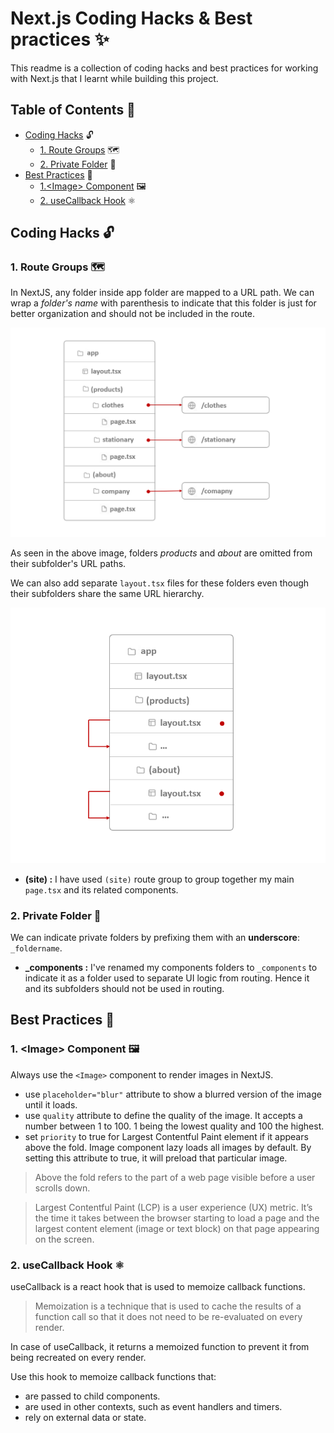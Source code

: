 # Next.js Coding Hacks & Best practices :sparkles:

This readme is a collection of coding hacks and best practices for working with Next.js that I learnt while building this project.

## Table of Contents 📑

-   [Coding Hacks](#coding-hacks-🔓) :unlock:
    -   [1. Route Groups](#2-private-folder-📁) 🗺️
    -   [2. Private Folder](#2-private-folder-📁) :file_folder:
-   [Best Practices](#best-practices-🥇) 🥇
    -   [1.\<Image> Component](#1-image-component-🖼️) 🖼️
    -   [2. useCallback Hook](#2-usecallback-hook-⚛️) ⚛️

## Coding Hacks :unlock:

### 1. Route Groups 🗺️

In NextJS, any folder inside app folder are mapped to a URL path. We can wrap a _folder's name_ with parenthesis to indicate that this folder is just for better organization and should not be included in the route.

![Route Groups](./images/01_route_groups.png)

As seen in the above image, folders _products_ and _about_ are omitted from their subfolder's URL paths.

We can also add separate `layout.tsx` files for these folders even though their subfolders share the same URL hierarchy.

![Separate Layout Files](./images//02_separate_layout_files.png)

-   **(site) :** I have used `(site)` route group to group together my main `page.tsx` and its related components.

### 2. Private Folder :file_folder:

We can indicate private folders by prefixing them with an **underscore**: `_foldername`.

-   **\_components :** I've renamed my components folders to `_components` to indicate it as a folder used to separate UI logic from routing. Hence it and its subfolders should not be used in routing.

## Best Practices 🥇

### 1. \<Image> Component 🖼️

Always use the `<Image>` component to render images in NextJS.

-   use `placeholder="blur"` attribute to show a blurred version of the image until it loads.
-   use `quality` attribute to define the quality of the image. It accepts a number between 1 to 100. 1 being the lowest quality and 100 the highest.
-   set `priority` to true for Largest Contentful Paint element if it appears above the fold. Image component lazy loads all images by default. By setting this attribute to true, it will preload that particular image.

> Above the fold refers to the part of a web page visible before a user scrolls down.

> Largest Contentful Paint (LCP) is a user experience (UX) metric. It’s the time it takes between the browser starting to load a page and the largest content element (image or text block) on that page appearing on the screen.

### 2. useCallback Hook ⚛️

useCallback is a react hook that is used to memoize callback functions.

> Memoization is a technique that is used to cache the results of a function call so that it does not need to be re-evaluated on every render.

In case of useCallback, it returns a memoized function to prevent it from being recreated on every render.

Use this hook to memoize callback functions that:

-   are passed to child components.
-   are used in other contexts, such as event handlers and timers.
-   rely on external data or state.
